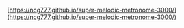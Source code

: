 [https://ncg777.github.io/super-melodic-metronome-3000/](https://ncg777.github.io/super-melodic-metronome-3000/)
